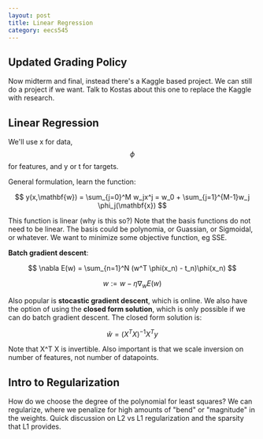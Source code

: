 ```yaml
---
layout: post
title: Linear Regression
category: eecs545
---
```


## Updated Grading Policy
Now midterm and final, instead there's a Kaggle based project. We can still do a project if we want. Talk to Kostas about this one to replace the Kaggle with research.

## Linear Regression
We'll use x for data, $$\phi$$ for features, and y or t for targets. 

General formulation, learn the function:

$$ y(x,\mathbf{w}) = \sum_{j=0}^M w_jx^j = w_0 + \sum_{j=1}^{M-1}w_j \phi_j(\mathbf{x}) $$

This function is linear (why is this so?) Note that the basis functions do not need to be linear. The basis could be polynomia, or Guassian, or Sigmoidal, or whatever. We want to minimize some objective function, eg SSE. 

**Batch gradient descent**:

$$ \nabla E(w) = \sum_{n=1}^N (w^T \phi(x_n) - t_n)\phi(x_n) $$

$$ w := w - \eta \nabla_w E(w) $$

Also popular is **stocastic gradient descent**, which is online. We also have the option of using the **closed form solution**, which is only possible if we can do batch gradient descent. The closed form solution is:

$$ \hat w = (X^T X)^{-1} X^T y $$

Note that X^T X is invertible. Also important is that we scale inversion on number of features, not number of datapoints.

## Intro to Regularization
How do we choose the degree of the polynomial for least squares? We can regularize, where we penalize for high amounts of "bend" or "magnitude" in the weights. Quick discussion on L2 vs L1 regularization and the sparsity that L1 provides.
